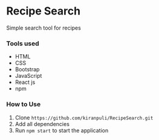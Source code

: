 # Recipe Search
Simple search tool for recipes

### Tools used
* HTML
* CSS
* Bootstrap
* JavaScript
* React js
* npm

### How to Use
1. Clone `https://github.com/kiranpuli/RecipeSearch.git`
2. Add all dependencies
3. Run `npm start` to start the application
